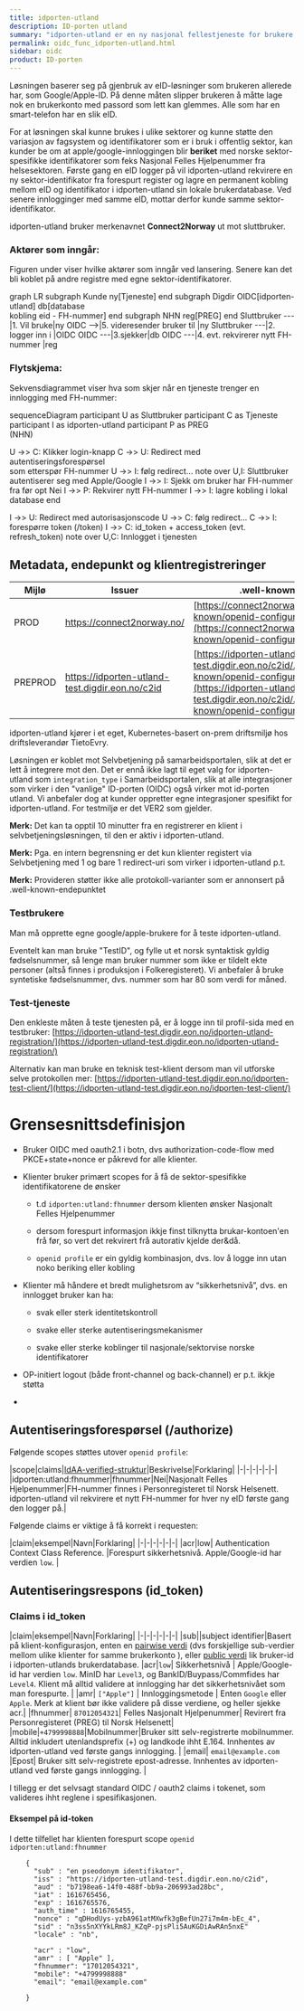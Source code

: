 ```yaml
---
title: idporten-utland
description: ID-porten utland
summary: "idporten-utland er en ny nasjonal fellestjeneste for brukere som mangler F/D-nummer i norsk folkeregister. "
permalink: oidc_func_idporten-utland.html
sidebar: oidc
product: ID-porten
---
```



Løsningen baserer seg på gjenbruk av eID-løsninger som brukeren allerede har, som Google/Apple-ID. På denne måten slipper brukeren å måtte lage nok en brukerkonto med passord som lett kan glemmes.  Alle som har en smart-telefon har en slik eID.

For at løsningen skal kunne brukes i ulike sektorer og kunne støtte den variasjon av fagsystem og identifikatorer som er i bruk i offentlig sektor, kan kunder be om at apple/google-innloggingen blir **beriket** med norske sektor-spesifikke identifikatorer som feks Nasjonal Felles Hjelpenummer fra helsesektoren. Første gang en eID logger på vil idporten-utland rekvirere en ny sektor-identifikator fra forespurt register og lagre en permanent kobling mellom eID og identifikator i idporten-utland sin lokale brukerdatabase.  Ved senere innlogginger med samme eID, mottar derfor kunde samme sektor-identifikator.

idporten-utland bruker merkenavnet **Connect2Norway** ut mot sluttbruker.

### Aktører som inngår:

Figuren under viser hvilke aktører som inngår ved lansering. Senere kan det bli koblet på andre registre med egne sektor-identifikatorer.

<div class="mermaid">
 graph LR
   subgraph Kunde
      ny[Tjeneste]
   end
   subgraph Digdir
     OIDC[idporten-utland]
     db[database<br/> kobling eid - FH-nummer]
   end
   subgraph NHN
      reg[PREG]
   end
   Sluttbruker ---|1. Vil bruke|ny
   OIDC -->|5. videresender bruker til |ny
   Sluttbruker ---|2. logger inn i  |OIDC
   OIDC ---|3.sjekker|db
   OIDC ---|4. evt. rekvirerer nytt FH-nummer |reg
</div>


### Flytskjema:

Sekvensdiagrammet viser hva som skjer når en tjeneste trenger en innlogging med FH-nummer:

<div class="mermaid">
sequenceDiagram
   participant U as Sluttbruker
   participant C as Tjeneste
   participant I as idporten-utland
   participant P as PREG <br/> (NHN)

   U ->> C: Klikker login-knapp
   C ->> U: Redirect med autentiseringsforespørsel <br/>som etterspør FH-nummer
   U ->> I: følg redirect...
   note over U,I: Sluttbruker autentiserer seg med Apple/Google
   I ->> I: Sjekk om bruker har FH-nummer fra før
   opt Nei
     I ->> P: Rekvirer nytt FH-nummer
     I ->> I: lagre kobling i lokal database
  end

   I ->> U:  Redirect med autorisasjonscode
   U ->> C: følg redirect...
   C ->> I: forespørre token (/token)
   I ->> C: id_token + access_token (evt. refresh_token)
   note over U,C: Innlogget i tjenesten
</div>


## Metadata, endepunkt og klientregistreringer


| Mijlø | Issuer | .well-known |
|-|-|-|
|PROD| https://connect2norway.no/ | [https://connect2norway.no/.well-known/openid-configuration](https://connect2norway.no/.well-known/openid-configuration) |
|PREPROD| https://idporten-utland-test.digdir.eon.no/c2id | [https://idporten-utland-test.digdir.eon.no/c2id/.well-known/openid-configuration](https://idporten-utland-test.digdir.eon.no/c2id/.well-known/openid-configuration) |


idporten-utland kjører i et eget, Kubernetes-basert on-prem driftsmiljø hos driftsleverandør TietoEvry.

Løsningen er koblet mot Selvbetjening på samarbeidsportalen, slik at det er lett å integrere mot den.  Det er ennå ikke lagt til eget valg for idporten-utland som  `integration_type` i Samarbeidsportalen, slik at alle  integrasjoner som virker i den "vanlige" ID-porten (OIDC) også virker mot id-porten utland.  Vi anbefaler dog at kunder oppretter egne integrasjoner spesifikt for idporten-utland. For testmiljø er det VER2 som gjelder.

**Merk:** Det kan ta opptil 10 minutter fra en registrerer en klient i selvbetjeningsløsningen, til den er aktiv i idporten-utland.

**Merk:** Pga. en intern begrensning er det kun klienter registert via Selvbetjening med 1 og bare 1 redirect-uri som virker i idporten-utland p.t.

**Merk:** Provideren støtter ikke alle protokoll-varianter som er annonsert på .well-known-endepunktet





### Testbrukere
Man må opprette egne google/apple-brukere for å teste idporten-utland.  

Eventelt kan man bruke "TestID", og fylle ut et norsk syntaktisk gyldig fødselsnummer, så lenge man bruker nummer som ikke er tildelt ekte personer (altså finnes i produksjon i Folkeregisteret). Vi anbefaler å bruke syntetiske fødselsnummer, dvs. nummer som har 80 som verdi for måned.

### Test-tjeneste
Den enkleste måten å teste tjenesten på, er å logge inn til profil-sida med en testbruker: [https://idporten-utland-test.digdir.eon.no/idporten-utland-registration/](https://idporten-utland-test.digdir.eon.no/idporten-utland-registration/)

Alternativ kan man bruke en teknisk test-klient dersom man vil utforske selve protokollen mer: [https://idporten-utland-test.digdir.eon.no/idporten-test-client/](https://idporten-utland-test.digdir.eon.no/idporten-test-client/)

# Grensesnittsdefinisjon

* Bruker OIDC med oauth2.1 i botn,  dvs authorization-code-flow med  PKCE+state+nonce er påkrevd for alle klienter.

* Klienter bruker primært scopes for å få de sektor-spesifikke identifikatorene de ønsker

    * t.d `idporten:utland:fhnummer` dersom klienten ønsker Nasjonalt Felles Hjelpenummer

    * dersom  forespurt informasjon ikkje finst tilknytta brukar-kontoen'en frå før, so vert det rekvirert frå autorativ kjelde der&då.

    * `openid profile` er ein gyldig kombinasjon, dvs. lov å logge inn utan noko beriking eller kobling


* Klienter må håndere et bredt mulighetsrom av “sikkerhetsnivå”,  dvs. en innlogget bruker kan ha:

    * svak eller sterk identitetskontroll

    * svake eller sterke autentiseringsmekanismer

    * svake eller sterke koblinger til nasjonale/sektorvise norske identifikatorer

* OP-initiert logout (både front-channel og back-channel) er p.t. ikkje støtta

*


## Autentiseringsforespørsel (/authorize)


Følgende scopes støttes utover `openid profile`:


|scope|claims|[IdAA-verified-struktur](https://openid.net/specs/openid-connect-4-identity-assurance-1_0.html)|Beskrivelse|Forklaring|
|-|-|-|-|-|-|
|idporten:utland:fhnummer|fhnummer|Nei|Nasjonalt Felles Hjelpenummer|FH-nummer finnes i Personregisteret til Norsk Helsenett. idporten-utland vil rekvirere et nytt FH-nummer for hver ny eID første gang den logger på.|


Følgende claims er viktige å få korrekt i requesten:

|claim|eksempel|Navn|Forklaring|
|-|-|-|-|-|-|
|acr|low| Authentication Context Class Reference. |Forespurt sikkerhetsnivå. Apple/Google-id har verdien `low`. |



## Autentiseringsrespons (id_token)


### Claims i id_token

|claim|eksempel|Navn|Forklaring|
|-|-|-|-|-|-|
|sub||subject identifier|Basert på klient-konfigurasjon, enten en [pairwise verdi](https://openid.net/specs/openid-connect-core-1_0.html#PairwiseAlg) (dvs forskjellige sub-verdier mellom ulike klienter for samme brukerkonto ), eller [public verdi](https://openid.net/specs/openid-connect-core-1_0.html#SubjectIDTypes) lik bruker-id i idporten-utlands brukerdatabase.
|acr|`low`| Sikkerhetsnivå | Apple/Google-id har verdien `low`. MinID har `Level3`, og BankID/Buypass/Commfides har `Level4`. Klient må alltid validere at innlogging har det sikkerhetsnivået som man forespurte. |
|amr| `["Apple"]` | Innloggingsmetode | Enten `Google` eller `Apple`.  Merk at klient bør ikke validere på disse verdiene, og heller sjekke acr.|
|fhnummer| `87012054321`| Felles Nasjonalt Hjelpenummer| Revirert fra Personregisteret (PREG) til Norsk Helsenett|
|mobile|`+4799998888`|Mobilnummer|Bruker sitt selv-registrerte mobilnummer.  Alltid inkludert utenlandsprefix (+) og landkode ihht E.164.  Innhentes av idporten-utland ved første gangs innlogging. |
|email| `email@example.com` |Epost| Bruker sitt selv-registrete epost-adresse.  Innhentes av idporten-utland ved første gangs innlogging. |


I tillegg er det selvsagt standard OIDC / oauth2 claims i tokenet, som valideres ihht reglene i spesifikasjonen.

#### Eksempel på id-token

I dette tilfellet har klienten forespurt scope `openid idporten:utland:fhnummer`

```
    {
      "sub" : "en pseodonym identifikator",
      "iss" : "https://idporten-utland-test.digdir.eon.no/c2id",
      "aud" : "b7198ea6-14f0-488f-bb9a-206993ad28bc",
      "iat" : 1616765456,
      "exp" : 1616765576,
      "auth_time" : 1616765455,
      "nonce" : "qDHodUys-yzbA961atMXwfk3gBefUn27i7m4m-bEc_4",
      "sid" : "n3ss5nXYYkLRm8J_KZqP-pjsPli5AuKGDiAwRAn5nxE"
      "locale" : "nb",

      "acr" : "low",
      "amr" : [ "Apple" ],  
      "fhnummer": "17012054321",
      "mobile": "+4799998888"
      "email": "email@example.com"

    }
```     
